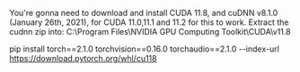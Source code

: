 You're gonna need to download and install CUDA 11.8, and cuDNN v8.1.0 (January 26th, 2021), for CUDA 11.0,11.1 and 11.2 for this to work. Extract the cudnn zip into: C:\Program Files\NVIDIA GPU Computing Toolkit\CUDA\v11.8

pip install torch==2.1.0 torchvision==0.16.0 torchaudio==2.1.0 --index-url https://download.pytorch.org/whl/cu118
